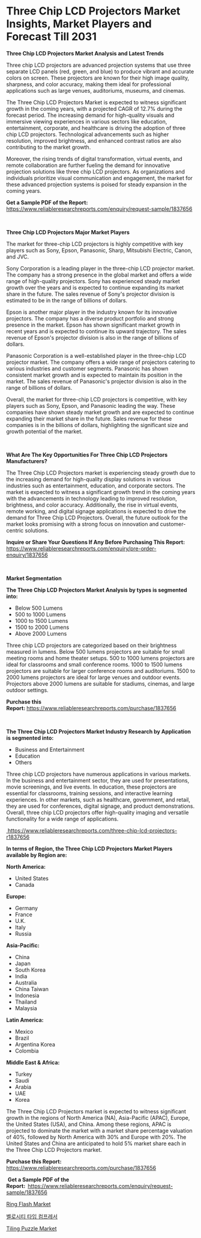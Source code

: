 <p><h1>Three Chip LCD Projectors Market Insights, Market Players and Forecast Till 2031</h1></p><p><strong>Three Chip LCD Projectors Market Analysis and Latest Trends</strong></p>
<p><p>Three chip LCD projectors are advanced projection systems that use three separate LCD panels (red, green, and blue) to produce vibrant and accurate colors on screen. These projectors are known for their high image quality, sharpness, and color accuracy, making them ideal for professional applications such as large venues, auditoriums, museums, and cinemas.</p><p>The Three Chip LCD Projectors Market is expected to witness significant growth in the coming years, with a projected CAGR of 12.7% during the forecast period. The increasing demand for high-quality visuals and immersive viewing experiences in various sectors like education, entertainment, corporate, and healthcare is driving the adoption of three chip LCD projectors. Technological advancements such as higher resolution, improved brightness, and enhanced contrast ratios are also contributing to the market growth.</p><p>Moreover, the rising trends of digital transformation, virtual events, and remote collaboration are further fueling the demand for innovative projection solutions like three chip LCD projectors. As organizations and individuals prioritize visual communication and engagement, the market for these advanced projection systems is poised for steady expansion in the coming years.</p></p>
<p><strong>Get a Sample PDF of the Report:&nbsp;</strong> <a href="https://www.reliableresearchreports.com/enquiry/request-sample/1837656">https://www.reliableresearchreports.com/enquiry/request-sample/1837656</a></p>
<p>&nbsp;</p>
<p><strong>Three Chip LCD Projectors Major Market Players</strong></p>
<p><p>The market for three-chip LCD projectors is highly competitive with key players such as Sony, Epson, Panasonic, Sharp, Mitsubishi Electric, Canon, and JVC. </p><p>Sony Corporation is a leading player in the three-chip LCD projector market. The company has a strong presence in the global market and offers a wide range of high-quality projectors. Sony has experienced steady market growth over the years and is expected to continue expanding its market share in the future. The sales revenue of Sony's projector division is estimated to be in the range of billions of dollars.</p><p>Epson is another major player in the industry known for its innovative projectors. The company has a diverse product portfolio and strong presence in the market. Epson has shown significant market growth in recent years and is expected to continue its upward trajectory. The sales revenue of Epson's projector division is also in the range of billions of dollars.</p><p>Panasonic Corporation is a well-established player in the three-chip LCD projector market. The company offers a wide range of projectors catering to various industries and customer segments. Panasonic has shown consistent market growth and is expected to maintain its position in the market. The sales revenue of Panasonic's projector division is also in the range of billions of dollars.</p><p>Overall, the market for three-chip LCD projectors is competitive, with key players such as Sony, Epson, and Panasonic leading the way. These companies have shown steady market growth and are expected to continue expanding their market share in the future. Sales revenue for these companies is in the billions of dollars, highlighting the significant size and growth potential of the market.</p></p>
<p>&nbsp;</p>
<p><strong>What Are The Key Opportunities For Three Chip LCD Projectors Manufacturers?</strong></p>
<p><p>The Three Chip LCD Projectors market is experiencing steady growth due to the increasing demand for high-quality display solutions in various industries such as entertainment, education, and corporate sectors. The market is expected to witness a significant growth trend in the coming years with the advancements in technology leading to improved resolution, brightness, and color accuracy. Additionally, the rise in virtual events, remote working, and digital signage applications is expected to drive the demand for Three Chip LCD Projectors. Overall, the future outlook for the market looks promising with a strong focus on innovation and customer-centric solutions.</p></p>
<p><strong>Inquire or Share Your Questions If Any Before Purchasing This Report:</strong> <a href="https://www.reliableresearchreports.com/enquiry/pre-order-enquiry/1837656">https://www.reliableresearchreports.com/enquiry/pre-order-enquiry/1837656</a></p>
<p>&nbsp;</p>
<p><strong>Market Segmentation</strong></p>
<p><strong>The Three Chip LCD Projectors Market Analysis by types is segmented into:</strong></p>
<p><ul><li>Below 500 Lumens</li><li>500 to 1000 Lumens</li><li>1000 to 1500 Lumens</li><li>1500 to 2000 Lumens</li><li>Above 2000 Lumens</li></ul></p>
<p><p>Three chip LCD projectors are categorized based on their brightness measured in lumens. Below 500 lumens projectors are suitable for small meeting rooms and home theater setups. 500 to 1000 lumens projectors are ideal for classrooms and small conference rooms. 1000 to 1500 lumens projectors are suitable for larger conference rooms and auditoriums. 1500 to 2000 lumens projectors are ideal for large venues and outdoor events. Projectors above 2000 lumens are suitable for stadiums, cinemas, and large outdoor settings.</p></p>
<p><strong>Purchase this Report:&nbsp;</strong><a href="https://www.reliableresearchreports.com/purchase/1837656">https://www.reliableresearchreports.com/purchase/1837656</a></p>
<p>&nbsp;</p>
<p><strong>The Three Chip LCD Projectors Market Industry Research by Application is segmented into:</strong></p>
<p><ul><li>Business and Entertainment</li><li>Education</li><li>Others</li></ul></p>
<p><p>Three chip LCD projectors have numerous applications in various markets. In the business and entertainment sector, they are used for presentations, movie screenings, and live events. In education, these projectors are essential for classrooms, training sessions, and interactive learning experiences. In other markets, such as healthcare, government, and retail, they are used for conferences, digital signage, and product demonstrations. Overall, three chip LCD projectors offer high-quality imaging and versatile functionality for a wide range of applications.</p></p>
<p><a href="https://www.reliableresearchreports.com/three-chip-lcd-projectors-r1837656">&nbsp;https://www.reliableresearchreports.com/three-chip-lcd-projectors-r1837656</a></p>
<p><strong>In terms of Region, the Three Chip LCD Projectors Market Players available by Region are:</strong></p>
<p>
    <p> <strong> North America: </strong>
        <ul>
            <li>United States</li>
            <li>Canada</li>
        </ul>
        </p> 
    <p> <strong> Europe: </strong>
        <ul>
            <li>Germany</li>
            <li>France</li>
            <li>U.K.</li>
            <li>Italy</li>
            <li>Russia</li>
        </ul>
        </p> 
    <p> <strong> Asia-Pacific: </strong>
        <ul>
            <li>China</li>
            <li>Japan</li>
            <li>South Korea</li>
            <li>India</li>
            <li>Australia</li>
            <li>China Taiwan</li>
            <li>Indonesia</li>
            <li>Thailand</li>
            <li>Malaysia</li>
        </ul>
        </p> 
    <p> <strong> Latin America: </strong>
        <ul>
            <li>Mexico</li>
            <li>Brazil</li>
            <li>Argentina Korea</li>
            <li>Colombia</li>
        </ul>
        </p> 
    <p> <strong> Middle East & Africa: </strong>
        <ul>
            <li>Turkey</li>
            <li>Saudi</li>
            <li>Arabia</li>
            <li>UAE</li>
            <li>Korea</li>
        </ul>
    </p>
    </p>
<p><p>The Three Chip LCD Projectors market is expected to witness significant growth in the regions of North America (NA), Asia-Pacific (APAC), Europe, the United States (USA), and China. Among these regions, APAC is projected to dominate the market with a market share percentage valuation of 40%, followed by North America with 30% and Europe with 20%. The United States and China are anticipated to hold 5% market share each in the Three Chip LCD Projectors market.</p></p>
<p><strong>Purchase this Report: </strong><a href="https://www.reliableresearchreports.com/purchase/1837656">https://www.reliableresearchreports.com/purchase/1837656</a></p>
<p>&nbsp;<strong>Get a Sample PDF of the Report:&nbsp;&nbsp;</strong><a href="https://www.reliableresearchreports.com/enquiry/request-sample/1837656">https://www.reliableresearchreports.com/enquiry/request-sample/1837656</a></p>
<p><strong></strong></p>
<p><p><a href="https://github.com/Hazelklievgspy6vdcsmu106w/Market-Research-Report-List-3/blob/main/ring-flash-market.md">Ring Flash Market</a></p><p><a href="https://github.com/Gregost89076vddcv/Market-Research-Report-List-1/blob/main/3019458153649.md">벨로시티 타입 컴프레서</a></p><p><a href="https://github.com/LiamDavis60/Market-Research-Report-List-1/blob/main/tiling-puzzle-market.md">Tiling Puzzle Market</a></p></p>